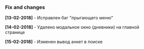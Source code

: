 ### Fix and changes

**[13-02-2018]** - Исправлен баг "прыгающего меню"

**[14-02-2018]** - Удалено модальное окно (дневники) на главной странице

**[15-02-2018]** - Изменен вывод анкет в поиске